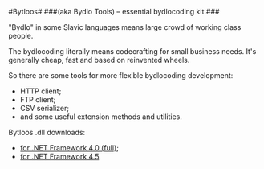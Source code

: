 #Bytloos#
###(aka Bydlo Tools) – essential bydlocoding kit.###

"Bydlo" in some Slavic languages means large crowd of working class people.

The bydlocoding literally means codecrafting for small business needs. It's generally cheap, fast and based on reinvented wheels.

So there are some tools for more flexible bydlocoding development:
* HTTP client;
* FTP client;
* CSV serializer;
* and some useful extension methods and utilities.

Bytloos .dll downloads:
* [for .NET Framework 4.0 (full)](https://github.com/Danand/Bytloos/raw/master/Build/NET40/Bytloos.dll);
* [for .NET Framework 4.5](https://github.com/Danand/Bytloos/raw/master/Build/NET45/Bytloos.dll).